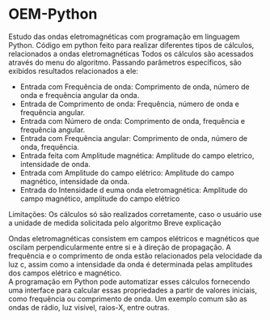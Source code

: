 # OEM-Python
Estudo das ondas eletromagnéticas com programação em linguagem Python.
  Código em python feito para realizar diferentes tipos de cálculos, relacionados a ondas eletromagnéticas
  Todos os cálculos são acessados através do menu do algoritmo.
  Passando parâmetros específicos, são exibidos resultados relacionados a ele:
  -    Entrada com Frequência de onda: Comprimento de onda, número de onda e frequência angular da onda.
  -    Entrada de Comprimento de onda: Frequência, número de onda e frequência angular.
  -    Entrada com Número de onda: Comprimento de onda, frequência e frequência angular.
  -    Entrada com Frequência angular: Comprimento de onda, número de onda, frequência.
  -    Entrada feita com Amplitude magnética: Amplitude do campo eletrico, intensidade de onda.
  -    Entrada com Amplitude do campo elétrico: Amplitude do campo magnético, intensidade da onda.
  -    Entrada do Intensidade d euma onda eletromagnética: Amplitude do campo magnético, amplitude do campo elétrico

Limitações: Os cálculos só são realizados corretamente, caso o usuário use a unidade de medida solicitada pelo algoritmo
   Breve explicação 

   Ondas eletromagnéticas consistem em campos elétricos e magnéticos que oscilam perpendicularmente entre si e à direção de propagação. 
   A frequência e o comprimento de onda estão relacionados pela velocidade da luz c, assim como a intensidade da onda é determinada pelas amplitudes dos campos elétrico e magnético.     
   A programação em Python pode automatizar esses cálculos fornecendo uma interface para calcular essas propriedades a partir de valores iniciais, como frequência ou comprimento de onda.
   Um exemplo comum são as ondas de rádio, luz visível, raios-X, entre outras.
